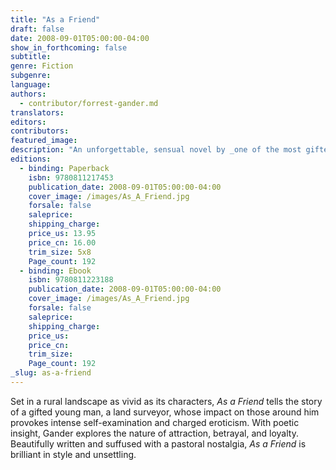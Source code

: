 ```yaml
---
title: "As a Friend"
draft: false
date: 2008-09-01T05:00:00-04:00
show_in_forthcoming: false
subtitle:
genre: Fiction
subgenre:
language:
authors:
  - contributor/forrest-gander.md
translators:
editors:
contributors:
featured_image:
description: "An unforgettable, sensual novel by _one of the most gifted and accomplished poets of his generation_ (Mark Rudman). "
editions:
  - binding: Paperback
    isbn: 9780811217453
    publication_date: 2008-09-01T05:00:00-04:00
    cover_image: /images/As_A_Friend.jpg
    forsale: false
    saleprice:
    shipping_charge:
    price_us: 13.95
    price_cn: 16.00
    trim_size: 5x8
    Page_count: 192
  - binding: Ebook
    isbn: 9780811223188
    publication_date: 2008-09-01T05:00:00-04:00
    cover_image: /images/As_A_Friend.jpg
    forsale: false
    saleprice:
    shipping_charge:
    price_us:
    price_cn:
    trim_size:
    Page_count: 192
_slug: as-a-friend
---
```


Set in a rural landscape as vivid as its characters, _As a Friend_ tells the story of a gifted young man, a land surveyor, whose impact on those around him provokes intense self-examination and charged eroticism. With poetic insight, Gander explores the nature of attraction, betrayal, and loyalty. Beautifully written and suffused with a pastoral nostalgia, _As a Friend_ is brilliant in style and unsettling.


